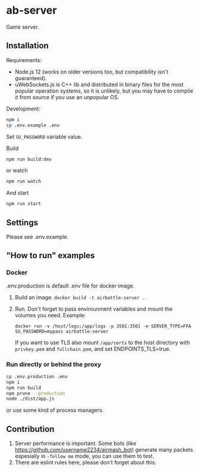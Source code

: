 # ab-server

Game server.

## Installation

Requirements:

- Node.js 12 (works on older versions too, but compatibility isn't guaranteed).
- uWebSockets.js is C++ lib and distributed in binary files for the most popular operation systems, so it is unlikely, but you may have to compile it from source if you use an unpopular OS.

Development:

```sh
npm i
cp .env.example .env
```

Set `SU_PASSWORD` variable value.

Build

```sh
npm run build:dev
```

or watch

```sh
npm run watch
```

And start

```sh
npm run start
```

## Settings

Please see .env.example.

## "How to run" examples

### Docker

.env.production is default .env file for docker image.

1. Build an image.
   `docker build -t airbattle-server .`
2. Run. Don't forget to pass envirounment variables and mount the volumes you need. Example:

   `docker run -v /host/logs:/app/logs -p 3501:3501 -e SERVER_TYPE=FFA SU_PASSWORD=mypass airbattle-server`

   If you want to use TLS also mount `/app/certs` to the host directory with `privkey.pem` and `fullchain.pem`, and set ENDPOINTS_TLS=true.

### Run directly or behind the proxy

```sh
cp .env.production .env
npm i
npm run build
npm prune --production
node ./dist/app.js
```

or use some kind of process managers.

## Contribution

1. Server performance is important. Some bots (like https://github.com/username2234/airmash_bot) generate many packets espesially in `-follow me` mode, you can use them to test.
2. There are eslint rules here, please don't forget about this.

